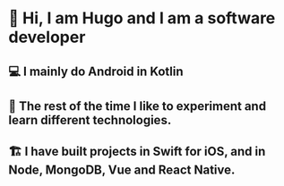 # 👋 Hi, I am Hugo and I am a software developer

## 💻 I mainly do Android in Kotlin

## 🧪 The rest of the time I like to experiment and learn different technologies.

## 🏗 I have built projects in Swift for iOS, and in Node, MongoDB, Vue and React Native.


<!--
**HugoMatilla/HugoMatilla** is a ✨ _special_ ✨ repository because its `README.md` (this file) appears on your GitHub profile.

Here are some ideas to get you started:

- 🔭 I’m currently working on ...
- 🌱 I’m currently learning ...
- 👯 I’m looking to collaborate on ...
- 🤔 I’m looking for help with ...
- 💬 Ask me about ...
- 📫 How to reach me: ...
- 😄 Pronouns: ...
- ⚡ Fun fact: ...
-->
